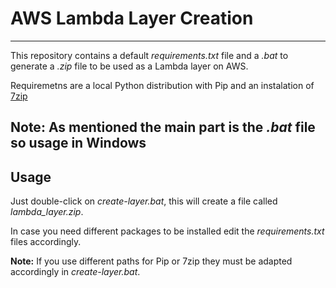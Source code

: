 # AWS Lambda Layer Creation

---
This repository contains a default _requirements.txt_ file and a _.bat_ to generate a _.zip_ file 
to be used as a Lambda layer on AWS.

Requiremetns are a local Python distribution with Pip and an instalation of [7zip](https://www.7-zip.org/)

**Note:** As mentioned the main part is the _.bat_ file so usage in Windows
---

## Usage

Just double-click on _create-layer.bat_, this will create a file called _lambda_layer.zip_.

In case you need different packages to be installed edit the _requirements.txt_ files accordingly.

**Note:** If you use different paths for Pip or 7zip they must be adapted accordingly in _create-layer.bat_. 